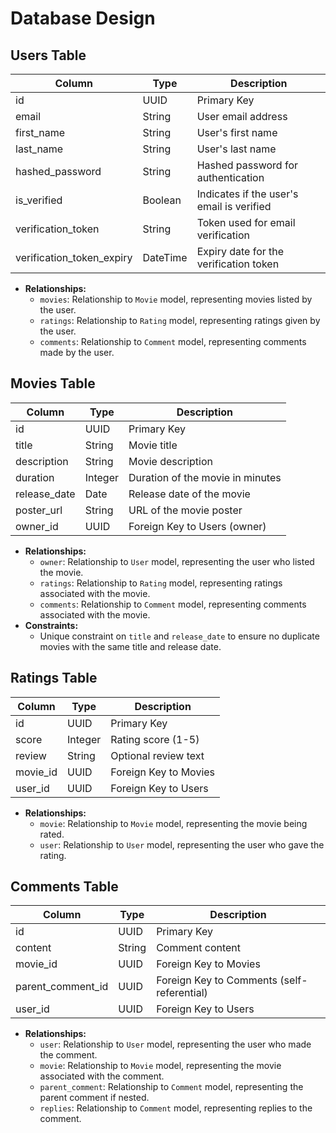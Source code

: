 # Database Design

## Users Table

| Column                    | Type     | Description                               |
| ------------------------- | -------- | ----------------------------------------- |
| id                        | UUID     | Primary Key                               |
| email                     | String   | User email address                        |
| first_name                | String   | User's first name                         |
| last_name                 | String   | User's last name                          |
| hashed_password           | String   | Hashed password for authentication        |
| is_verified               | Boolean  | Indicates if the user's email is verified |
| verification_token        | String   | Token used for email verification         |
| verification_token_expiry | DateTime | Expiry date for the verification token    |

- **Relationships:**
  - `movies`: Relationship to `Movie` model, representing movies listed by the user.
  - `ratings`: Relationship to `Rating` model, representing ratings given by the user.
  - `comments`: Relationship to `Comment` model, representing comments made by the user.

## Movies Table

| Column       | Type    | Description                      |
| ------------ | ------- | -------------------------------- |
| id           | UUID    | Primary Key                      |
| title        | String  | Movie title                      |
| description  | String  | Movie description                |
| duration     | Integer | Duration of the movie in minutes |
| release_date | Date    | Release date of the movie        |
| poster_url   | String  | URL of the movie poster          |
| owner_id     | UUID    | Foreign Key to Users (owner)     |

- **Relationships:**
  - `owner`: Relationship to `User` model, representing the user who listed the movie.
  - `ratings`: Relationship to `Rating` model, representing ratings associated with the movie.
  - `comments`: Relationship to `Comment` model, representing comments associated with the movie.
- **Constraints:**
  - Unique constraint on `title` and `release_date` to ensure no duplicate movies with the same title and release date.

## Ratings Table

| Column   | Type    | Description           |
| -------- | ------- | --------------------- |
| id       | UUID    | Primary Key           |
| score    | Integer | Rating score (1-5)    |
| review   | String  | Optional review text  |
| movie_id | UUID    | Foreign Key to Movies |
| user_id  | UUID    | Foreign Key to Users  |

- **Relationships:**
  - `movie`: Relationship to `Movie` model, representing the movie being rated.
  - `user`: Relationship to `User` model, representing the user who gave the rating.

## Comments Table

| Column            | Type   | Description                                |
| ----------------- | ------ | ------------------------------------------ |
| id                | UUID   | Primary Key                                |
| content           | String | Comment content                            |
| movie_id          | UUID   | Foreign Key to Movies                      |
| parent_comment_id | UUID   | Foreign Key to Comments (self-referential) |
| user_id           | UUID   | Foreign Key to Users                       |

- **Relationships:**
  - `user`: Relationship to `User` model, representing the user who made the comment.
  - `movie`: Relationship to `Movie` model, representing the movie associated with the comment.
  - `parent_comment`: Relationship to `Comment` model, representing the parent comment if nested.
  - `replies`: Relationship to `Comment` model, representing replies to the comment.
